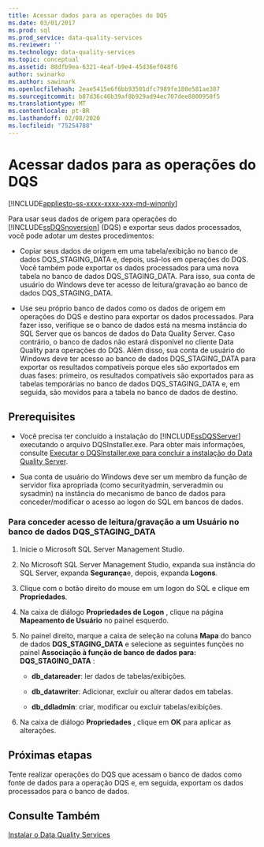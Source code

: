 ```yaml
---
title: Acessar dados para as operações do DQS
ms.date: 03/01/2017
ms.prod: sql
ms.prod_service: data-quality-services
ms.reviewer: ''
ms.technology: data-quality-services
ms.topic: conceptual
ms.assetid: 88dfb9ea-6321-4eaf-b9e4-45d36ef048f6
author: swinarko
ms.author: sawinark
ms.openlocfilehash: 2eae5415e6f6bb93501dfc7989fe180e581ae387
ms.sourcegitcommit: b87d36c46b39af8b929ad94ec707dee8800950f5
ms.translationtype: MT
ms.contentlocale: pt-BR
ms.lasthandoff: 02/08/2020
ms.locfileid: "75254788"
---
```

# <a name="access-data-for-the-dqs-operations"></a>Acessar dados para as operações do DQS

[!INCLUDE[appliesto-ss-xxxx-xxxx-xxx-md-winonly](../../includes/appliesto-ss-xxxx-xxxx-xxx-md-winonly.md)]

  Para usar seus dados de origem para operações do [!INCLUDE[ssDQSnoversion](../../includes/ssdqsnoversion-md.md)] (DQS) e exportar seus dados processados, você pode adotar um destes procedimentos:  
  
-   Copiar seus dados de origem em uma tabela/exibição no banco de dados DQS_STAGING_DATA e, depois, usá-los em operações do DQS. Você também pode exportar os dados processados para uma nova tabela no banco de dados DQS_STAGING_DATA. Para isso, sua conta de usuário do Windows deve ter acesso de leitura/gravação ao banco de dados DQS_STAGING_DATA.  
  
-   Use seu próprio banco de dados como os dados de origem em operações do DQS e destino para exportar os dados processados. Para fazer isso, verifique se o banco de dados está na mesma instância do SQL Server que os bancos de dados do Data Quality Server. Caso contrário, o banco de dados não estará disponível no cliente Data Quality para operações do DQS. Além disso, sua conta de usuário do Windows deve ter acesso ao banco de dados DQS_STAGING_DATA para exportar os resultados compatíveis porque eles são exportados em duas fases: primeiro, os resultados compatíveis são exportados para as tabelas temporárias no banco de dados DQS_STAGING_DATA e, em seguida, são movidos para a tabela no banco de dados de destino.  
  
## <a name="prerequisites"></a>Prerequisites  
  
-   Você precisa ter concluído a instalação do [!INCLUDE[ssDQSServer](../../includes/ssdqsserver-md.md)] executando o arquivo DQSInstaller.exe. Para obter mais informações, consulte [Executar o DQSInstaller.exe para concluir a instalação do Data Quality Server](../../data-quality-services/install-windows/run-dqsinstaller-exe-to-complete-data-quality-server-installation.md).  
  
-   Sua conta de usuário do Windows deve ser um membro da função de servidor fixa apropriada (como securityadmin, serveradmin ou sysadmin) na instância do mecanismo de banco de dados para conceder/modificar o acesso ao logon do SQL em bancos de dados.  
  
### <a name="to-grant-readwrite-access-to-a-user-on-the-dqs_staging_data-database"></a>Para conceder acesso de leitura/gravação a um Usuário no banco de dados DQS_STAGING_DATA  
  
1.  Inicie o Microsoft SQL Server Management Studio.  
  
2.  No Microsoft SQL Server Management Studio, expanda sua instância do SQL Server, expanda **Segurança**e, depois, expanda **Logons**.  
  
3.  Clique com o botão direito do mouse em um logon do SQL e clique em **Propriedades**.  
  
4.  Na caixa de diálogo **Propriedades de Logon** , clique na página **Mapeamento de Usuário** no painel esquerdo.  
  
5.  No painel direito, marque a caixa de seleção na coluna **Mapa** do banco de dados **DQS_STAGING_DATA** e selecione as seguintes funções no painel **Associação à função de banco de dados para: DQS_STAGING_DATA** :  
  
    -   **db_datareader**: ler dados de tabelas/exibições.  
  
    -   **db_datawriter**: Adicionar, excluir ou alterar dados em tabelas.  
  
    -   **db_ddladmin**: criar, modificar ou excluir tabelas/exibições.  
  
6.  Na caixa de diálogo **Propriedades** , clique em **OK** para aplicar as alterações.  
  
## <a name="next-steps"></a>Próximas etapas  
 Tente realizar operações do DQS que acessam o banco de dados como fonte de dados para a operação DQS e, em seguida, exportam os dados processados para o banco de dados.  
  
## <a name="see-also"></a>Consulte Também  
 [Instalar o Data Quality Services](../../data-quality-services/install-windows/install-data-quality-services.md)  
  
  

